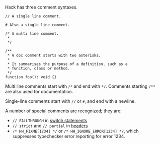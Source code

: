 Hack has three comment syntaxes.

```show-comment-styles.hack no-auto-output
// A single line comment.

# Also a single line comment.

/* A multi line comment.
 *
 */

/**
 * A doc comment starts with two asterisks.
 *
 * It summarises the purpose of a definition, such as a
 * function, class or method.
 */
function foo(): void {}
```

Multi line comments start with `/*` and end with `*/`. Comments
starting `/**` are also used for documentation.

Single-line comments start with `//` or `#`, and end with a newline.

A number of special comments are recognized; they are:

* `// FALLTHROUGH` in [switch statements](../statements/switch.md)
* `// strict` and `// partial` in [headers](program-structure.md)
* `/* HH_FIXME[1234] */` or `/* HH_IGNORE_ERROR[1234] */`, which
  suppresses typechecker error reporting for error 1234.
